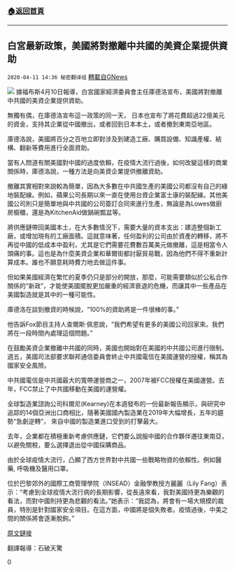 ###  [:house:返回首頁](https://github.com/ourhimalayas/txt)
---

## 白宮最新政策，美國將對撤離中共國的美資企業提供資助
`2020-04-11 14:36 秘密翻译组` [轉載自GNews](https://gnews.org/zh-hant/169308/)

![](https://s3.amazonaws.com/gnews-media-offload/wp-content/uploads/2020/04/11143355/%E7%99%BD%E5%AE%AB%E6%9C%80%E6%96%B0%E6%94%BF%E7%AD%96%EF%BC%8C%E7%BE%8E%E5%9B%BD%E5%B0%86%E5%AF%B9%E6%92%A4%E7%A6%BB%E4%B8%AD%E5%85%B1%E5%9B%BD%E7%9A%84%E7%BE%8E%E8%B5%84%E4%BC%81%E4%B8%9A%E6%8F%90%E4%BE%9B%E8%B5%84%E5%8A%A9.jpg)
據福布斯4月10日報導，白宮國家經濟委員會主任庫德洛宣布，美國將對撤離中共國的美資企業提供資助。

無獨有偶，在庫德洛宣布這一政策的同一天， 日本也宣布了將花費超過22億美元的資金，支持其企業從中國撤出，或者回到日本本土，或者撤到東南亞地區。

庫德洛說，美國將百分之百地立即對涉及到建造工廠、購買設備、知識產權、結構、翻新等費用進行全面資助。

當有人問道有關美國對中國的過度依賴，在疫情大流行過後，如何改變這樣的商業關係時，庫德洛說，一種方法是向美資企業提供撤離資助。

撤離其實相對來說較為簡單，因為大多數在中共國生產的美國公司都沒有自己的綠地裝配線。例如，蘋果公司長期以來一直在使用台資企業富士康的裝配線。其他美國公司則只是簡單地與中共國的公司簽訂合同來進行生產，無論是為Lowes做廚房櫥櫃，還是為KitchenAid做鍋碗瓢盆等。

將供應鏈帶回美國本土，在大多數情況下，需要大量的資本支出：建造整個新工廠，或增加現有的工廠面積。這就意味著，任何盈利的公司由於資產的轉移，將不再從中國的低成本中盈利，尤其是它們需要花費數百萬美元做撤離，這是相當令人頭痛的事。這也是為什麼美資企業和華爾街都討厭貿易戰，因為他們不得不重新計算成本。誰也不願意耗時費力地去做這件事。

但如果美國經濟在繁忙的夏季仍只是部分的開放，那麼，可能需要類似於公私合作關係的“新政”，才能使美國擺脫更加嚴重的經濟衰退的危機，而讓其中一些產品在美國製造就是其中的一種可能性。

庫德洛在談到撤資的時候說，“100%的資助將是一件很棒的事。”

他告訴Fox節目主持人查爾斯·佩恩說，“我們希望有更多的美國公司回家來。我們將在一段時間內處理這個問題。”

在鼓勵美資企業撤離中共國的同時，美國也開始對在美國的中共國公司進行限制。週五，美國司法部要求聯邦通信委員會終止中共國電信在美國運營的授權，稱其為國家安全風險。

中共國電信是中共國最大的寬帶運營商之一，2007年被FCC授權在美國運營。去年，FCC禁止了中共國移動在美國的運營權。

全球製造業諮詢公司科爾尼(Kearney)在本週發布的一份最新報告顯示，與研究中追踪的14個亞洲出口商相比，隨著美國國內製造業在2019年大幅增長，五年的趨勢“急劇逆轉”， 來自中國的製造業進口受到的打擊最大。

去年，企業都在積極重新考慮供應鏈，它們要么說服中國的合作夥伴遷往東南亞，以避免關稅，要么選擇退出從中國採購商品。

由於全球疫情大流行，凸顯了西方世界對中共國一些戰略物資的依賴性。例如醫藥, 呼吸機及醫用口罩。

位於巴黎郊外的國際工商管理學院（INSEAD）金融學教授方麗麗（Lily Fang）表示：“考慮到全球疫情大流行病的長期影響，從長遠來看，我對美國持更為樂觀的看法，而對中國則持更為悲觀的看法。”她表示：“我認為，將會有一場大規模的裁員，特別是針對國家安全項目。在這方面，中國將是個失敗者。疫情過後，中美之間的關係將會逐漸脫鉤。”

[原文鏈接](https://www.forbes.com/sites/kenrapoza/2020/04/10/kudlow-pay-the-moving-costs-of-american-companies-leaving-china/)

翻譯報導：石破天驚

0
